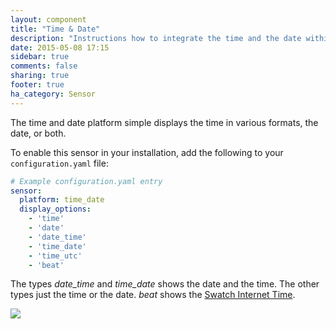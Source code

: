 ```yaml
---
layout: component
title: "Time & Date"
description: "Instructions how to integrate the time and the date within Home Assistant."
date: 2015-05-08 17:15
sidebar: true
comments: false
sharing: true
footer: true
ha_category: Sensor
---
```



The time and date platform simple displays the time in various formats, the date, or both.

To enable this sensor in your installation, add the following to your `configuration.yaml` file:

```yaml
# Example configuration.yaml entry
sensor:
  platform: time_date
  display_options:
    - 'time'
    - 'date'
    - 'date_time'
    - 'time_date'
    - 'time_utc'
    - 'beat'
```

The types *date_time* and *time_date* shows the date and the time. The other types just the time or the date. *beat* shows the [Swatch Internet Time](http://www.swatch.com/en_us/internet-time).

<p class='img'>
  <img src='{{site_root}}/images/screenshots/time_date.png' />
</p>

